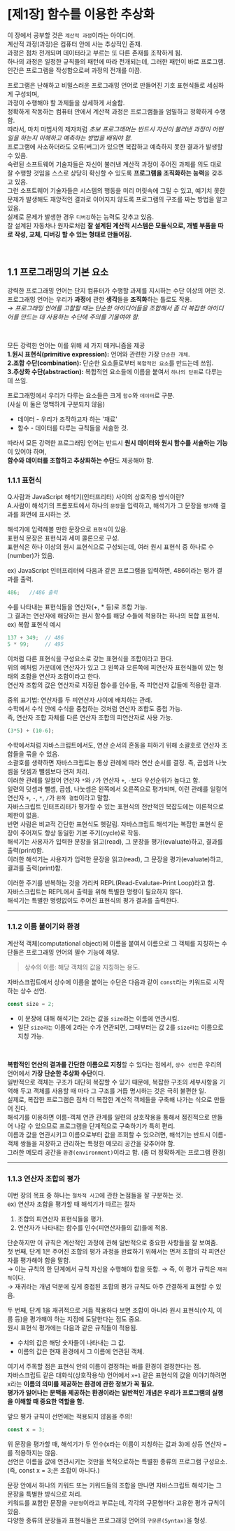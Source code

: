 # [제1장] 함수를 이용한 추상화  
이 장에서 공부할 것은 `계산적 과정`이라는 아이디어.  
계산적 과정(과정)은 컴퓨터 안에 사는 추상적인 존재.  
과정은 점차 전개되며 데이터라고 부르는 또 다른 존재를 조작하게 됨.  
하나의 과정은 일정한 규칙들의 패턴에 따라 전개되는데, 그러한 패턴이 바로 프로그램.  
인간은 프로그램을 작성함으로써 과정의 전개를 이끔.  

프로그램은 난해하고 비밀스러운 프로그래밍 언어로 만들어진 기호 표현식들로 세심하게 구성되며,  
과정이 수행해야 할 과제들을 상세하게 서술함.  
정확하게 작동하는 컴퓨터 안에서 계산적 과정은 프로그램들을 엄밀하고 정확하게 수행함.  
따라서, 마치 마법사의 제자처럼 _초보 프로그래머는 반드시 자신이 불러낸 과정이 어떤 일을 하는지 이해하고 예측하는 방법을 배워야 함._  
프로그램에 사소하더라도 오류(버그)가 있으면 복잡하고 예측하지 못한 결과가 발생할 수 있음.  
숙련된 소프트웨어 기술자들은 자신이 불러낸 계산적 과정이 주어진 과제를 의도 대로 잘 수행할 것임을 스스로 상당히 확신할 수 있도록 **프로그램을 조직화하는 능력**을 갖추고 있음.  
그런 소프트웨어 기술자들은 시스템의 행동을 미리 머릿속에 그릴 수 있고, 예기치 못한 문제가 발생해도 재앙적인 결과로 이어지지 않도록 프로그램의 구조를 짜는 방법을 알고 있음.  
실제로 문제가 발생한 경우 `디버깅`하는 능력도 갖추고 있음.  
잘 설계된 자동차나 원자로처럼 **잘 설계된 계산적 시스템은 모듈식으로, 개별 부품을 따로 작성, 교체, 디버깅 할 수 있는 형태로 만들어짐.**

<br/>

## 1.1 프로그래밍의 기본 요소 
강력한 프로그래밍 언어는 단지 컴퓨터가 수행할 과제를 지시하는 수단 이상의 어떤 것.  
프로그래밍 언어는 우리가 **과정**에 관한 **생각**들을 **조직화**하는 틀로도 작용.  
*→ 프로그래밍 언어를 고찰할 때는 단순한 아이디어들을 조합해서 좀 더 복잡한 아이디어를 만드는 데 사용하는 수단에 주의를 기울여야 함.*  

<br/>

모든 강력한 언어는 이를 위해 세 가지 매커니즘을 제공  
**1.원시 표현식(primitive expression):** 언어와 관련한 가장 `단순한 개체`.  
**2.조합 수단(combination):** 단순한 요소들로부터 `복합적인 요소`를 만드는데 쓰임.  
**3.추상화 수단(abstraction):** 복합적인 요소들에 이름을 붙여서 `하나의 단위`로 다루는데 쓰임.  

프로그래밍에서 우리가 다루는 요소들은 크게 `함수`와 `데이터`로 구분.  
(사실 이 둘은 명백하게 구분되지 않음)
- 데이터 - 우리가 조작하고자 하는 '재료'
- 함수 - 데이터를 다루는 규칙들을 서술한 것.

따라서 모든 강력한 프로그래밍 언어는 반드시 **원시 데이터와 원시 함수를 서술하는 기능**이 있어야 하며,  
**함수와 데이터를 조합하고 추상화하는 수단**도 제공해야 함.

### 1.1.1 표현식

Q.사람과 JavaScript 해석기(인터프리터) 사이의 상호작용 방식이란?  
A.사람이 해석기의 프롬포트에서 하나의 `문장`을 입력하고, 해석기가 그 문장을 `평가`해 결과를 화면에 표시하는 것.  

해석기에 입력해볼 만한 문장으로 `표현식`이 있음.  
표현식 문장은 표현식과 세미 콜론으로 구성.    
표현식은 하나 이상의 원시 표현식으로 구성되는데, 여러 원시 표현식 중 하나로 수(number)가 있음.   

ex) JavaScript 인터프리터에 다음과 같은 프로그램을 입력하면, 486이라는 평가 결과를 출력. 
```JavaScript
486;   //486 출력
```

수를 나타내는 표현식들을 연산자(+, * 등)로 조합 가능.  
그 결과는 연산자에 해당하는 원시 함수를 해당 수들에 적용하는 하나의 복합 표현식.  
ex) 복합 표현식 예시   
```JavaScript
137 + 349;  // 486
5 * 99;     // 495
```
이처럼 다른 표현식을 구성요소로 갖는 표현식을 조합이라고 한다.  
위의 예처럼 가운데에 연산자가 있고 그 왼쪽과 오른쪽에 피연산자 표현식들이 있는 형태의 조합을 연산자 조합이라고 한다.    
연산자 조합의 값은 연산자로 지정된 함수를 인수들, 즉 피연산자 값들에 적용한 결과.    

중위 표기법: 연산자를 두 피연산자 사이에 배치하는 관례.   
수학에서 수식 안에 수식을 중첩하는 것처럼 연산자 조합도 중첩 가능.   
즉, 연산자 조합 자체를 다른 연산자 조합의 피연산자로 사용 가능.   
```JavaScript
(3*5) + (10-6);
```
수학에서처럼 자바스크립트에서도, 연산 순서의 혼동을 피하기 위해 소괄호로 연산자 조합들을 묶을 수 있음.   
소괄호를 생략하면 자바스크립트는 통상 관례에 따라 연산 순서를 결정. 
즉, 곱셈과 나눗셈을 덧셈과 뺄셈보다 먼저 처리.  
이러한 관례를 일컬어 연산자 `*`와 `/`가 연산자 `+`, `-`보다 우선순위가 높다고 함.  
일련의 덧셈과 뺄셈, 곱셈, 나눗셈은 왼쪽에서 오른쪽으로 평가되며, 이런 관례를 일컬어 연산자 `+`, `-`, `*`, `/`가 `왼쪽 결합`이라고 말함.  
자바스크립트 인터프리터가 평가할 수 있는 표현식의 전반적인 복잡도에는 이론적으로 제한이 없음.  
반면 사람은 비교적 간단한 표현식도 헷갈림. 
자바스크립트 해석기는 복잡한 표현식 문장이 주어져도 항상 동일한 기본 주기(cycle)로 작동.  
해석기는 사용자가 입력한 문장을 읽고(read), 그 문장을 평가(evaluate)하고, 결과를 출력(print)함.   
이러한 
해석기는 사용자가 입력한 문장을 읽고(read), 그 문장을 평가(evaluate)하고, 결과를 출력(print)함.   

이러한 주기를 반복하는 것을 가리켜 REPL(Read-Evalutae-Print Loop)라고 함.   
자바스크립트는 REPL에서 출력을 위해 특별한 명령이 필요하지 않다.  
해석기는 특별한 명령없이도 주어진 표현식의 평가 결과를 출력한다.  


--------------


### 1.1.2 이름 붙이기와 환경  
계산적 객체(computational object)에 이름을 붙여서 이름으로 그 객체를 지칭하는 수단들은 프로그래밍 언어의 필수 기능에 해당.  
> 상수의 이름: 해당 객체의 값을 지칭하는 용도.  

자바스크립트에서 상수에 이름을 붙이는 수단은 다음과 같이 `const`라는 키워드로 시작하는 상수 선언.   
```JavaScript
const size = 2;
```
- 이 문장에 대해 해석기는 2라는 값을 `size`라는 이름에 연관시킴.  
- 일단 `size라는` 이름에 2라는 수가 연관되면, 그때부터는 값 2를 `size라는` 이름으로 지칭 가능.   

<br/>

**복합적인 연산의 결과를 간단한 이름으로 지칭**할 수 있다는 점에서, `상수 선언`은 우리의 언어에서 **가장 단순한 추상화 수단**이다.   
일반적으로 객체는 구조가 대단히 복잡할 수 있기 때문에, 복잡한 구조의 세부사항을 기억해 두고 객체를 사용할 때 마다 그 구조를 거듭 명시하는 것은 극히 불편한 일.    
실제로, 복잡한 프로그램은 점차 더 복잡한 계산적 객체들을 구축해 나가는 식으로 만들어 진다.   
해석기를 이용하면 이름-객체 연관 관계를 일련의 상호작용을 통해서 점진적으로 만들어 나갈 수 있으므로 프로그램을 단계적으로 구축하기가 특히 편리.  
이름과 값을 연관시키고 이름으로부터 값을 조회할 수 있으려면, 해석기는 반드시 이름-객체 쌍들을 저장하고 관리하는 특정한 메모리 공간을 갖추어야 함.   
그러한 메모리 공간을 `환경(environment)`이라고 함. (좀 더 정확하게는 프로그램 환경)

--------------    

### 1.1.3 연산자 조합의 평가   
이번 장의 목표 중 하나는 `절차적 사고`에 관한 논점들을 잘 구분하는 것.   
ex) 연산자 조합을 평가할 때 해석기가 따르는 절차    
1. 조합의 피연산자 표현식들을 평가.    
2. 연산자가 나타내는 함수를 인수(피연산자들의 값)들에 적용.    

단순하지만 이 규칙은 계산적인 과정에 관해 일반적으로 중요한 사항들을 잘 보여줌.   
첫 번째, 단계 1은 주어진 조합의 평가 과정을 완료하기 위해서는 먼저 조합의 각 피연산자를 평가해야 함을 말함.   
→ 이는 규칙의 한 단계에서 규칙 자신을 수행해야 함을 뜻함.
→ 즉, 이 평가 규칙은 `재귀적`이다.    
→ 재귀라는 개념 덕분에 깊게 중접된 조합의 평가 규칙도 아주 간결하게 표현할 수 있음.    

두 번째, 단계 1을 재귀적으로 거듭 적용하다 보면 조합이 아니라 원시 표현식(수치, 이름 등)을 평가해야 하는 지점에 도달한다는 점도 중요.   
원시 표현식 평가에는 다음과 같은 규칙들이 적용됨.    
- 수치의 값은 해당 숫자들이 나타내는 그 값.   
- 이름의 값은 현재 환경에서 그 이름에 연관된 객체.   

여기서 주목할 점은 표현식 안의 이름이 결정하는 바를 환경이 결정한다는 점.    
자바스크립트 같은 대화식(상호작용식) 언어에서 `x+1` 같은 표현식의 값을 이야기하려면 x라는 **이름의 의미를 제공하는 환경에 관한 정보가 꼭 필요.**   
**평가가 일어나는 문맥을 제공하는 환경이라는 일반적인 개념은 우리가 프로그램의 실행을 이해할 때 중요한 역할을 함.**   

앞으 평가 규칙이 선언에는 적용되지 않음을 주의!   
```JavaScript
const x = 3;
```  
위 문장을 평가할 때, 해석기가 두 인수(x라는 이름이 지칭하는 값과 3)에 상등 연산자 `=`를 적용하지는 않음.    
선언은 이름을 값에 연관시키는 것만을 목적으로하는 특별한 종류의 프로그램 구성요소.   
(즉, const x = 3;은 조합이 아니다.)   

문장 안에서 하나의 키워드 또는 키워드들의 조합을 만나면 자바스크립트 해석기는 그 문장을 특별한 방식으로 처리.   
키워드를 포함한 문장을 `구문형`이라고 부르는데, 각각의 구문형마다 고유한 평가 규칙이 있음.   
다양한 종류의 문장들과 표현식들은 프로그래밍 언어의 `구문론(Syntax)`을 형성.     

